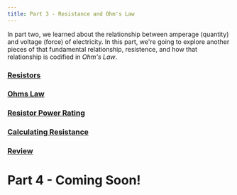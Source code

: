 ```yaml
---
title: Part 3 - Resistance and Ohm's Law
---
```


In part two, we learned about the relationship between amperage (quantity) and voltage (force) of electricity. In this part, we're going to explore another pieces of that fundamental relationship, resistence, and how that relationship is codified in _Ohm's Law_.

### [Resistors](Resistors/)

### [Ohms Law](Ohms_Law/)

### [Resistor Power Rating](Resistor_Power_Rating)

### [Calculating Resistance](Calculating_Resistance)

### [Review](Review)


# Part 4 - Coming Soon!
<!--
 
# Things to add

 * [Derating and Temperature Coefficient](https://www.digikey.com/en/maker/blogs/a8c993213afd48c3b08b65d2e372197c)

-->